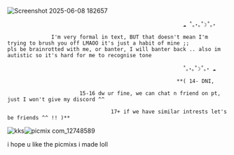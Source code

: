 ![Screenshot 2025-06-08 182657](https://github.com/user-attachments/assets/f44bfabf-6855-48ab-a594-ae153028484f)

                                                            ☁︎ ˚｡⋆｡˚☽˚｡⋆
																														
                  I'm very formal in text, BUT that doesn't mean I'm trying to brush you off LMAOO it's just a habit of mine ;;
    pls be brainrotted with me, or banter, I will banter back .. also im autistic so it's hard for me to recognise tone
		
                                                            ˚｡⋆｡˚☽˚｡⋆ ☁︎
																																																									
                                                          **( 14- DNI, 
 
                           15-16 dw ur fine, we can chat n friend on pt, just I won't give my discord ^^

                                     17+ if we have similar intrests let's be friends ^^ !! )**
																	
![kks](https://github.com/user-attachments/assets/bc60766c-bfb0-436e-8c7d-3e5199602c61)![picmix com_12748589](https://github.com/user-attachments/assets/78852696-52e6-4255-be9f-c4f68d5beed3)

i hope u like the picmixs i made loll
